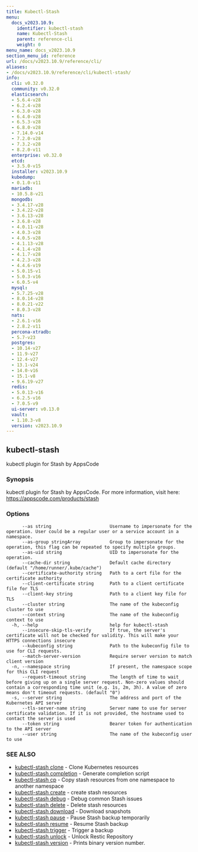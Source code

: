 ```yaml
---
title: Kubectl-Stash
menu:
  docs_v2023.10.9:
    identifier: kubectl-stash
    name: Kubectl-Stash
    parent: reference-cli
    weight: 0
menu_name: docs_v2023.10.9
section_menu_id: reference
url: /docs/v2023.10.9/reference/cli/
aliases:
- /docs/v2023.10.9/reference/cli/kubectl-stash/
info:
  cli: v0.32.0
  community: v0.32.0
  elasticsearch:
  - 5.6.4-v28
  - 6.2.4-v28
  - 6.3.0-v28
  - 6.4.0-v28
  - 6.5.3-v28
  - 6.8.0-v28
  - 7.14.0-v14
  - 7.2.0-v28
  - 7.3.2-v28
  - 8.2.0-v11
  enterprise: v0.32.0
  etcd:
  - 3.5.0-v15
  installer: v2023.10.9
  kubedump:
  - 0.1.0-v11
  mariadb:
  - 10.5.8-v21
  mongodb:
  - 3.4.17-v28
  - 3.4.22-v28
  - 3.6.13-v28
  - 3.6.8-v28
  - 4.0.11-v28
  - 4.0.3-v28
  - 4.0.5-v28
  - 4.1.13-v28
  - 4.1.4-v28
  - 4.1.7-v28
  - 4.2.3-v28
  - 4.4.6-v19
  - 5.0.15-v1
  - 5.0.3-v16
  - 6.0.5-v4
  mysql:
  - 5.7.25-v28
  - 8.0.14-v28
  - 8.0.21-v22
  - 8.0.3-v28
  nats:
  - 2.6.1-v16
  - 2.8.2-v11
  percona-xtradb:
  - 5.7-v23
  postgres:
  - 10.14-v27
  - 11.9-v27
  - 12.4-v27
  - 13.1-v24
  - 14.0-v16
  - 15.1-v8
  - 9.6.19-v27
  redis:
  - 5.0.13-v16
  - 6.2.5-v16
  - 7.0.5-v9
  ui-server: v0.13.0
  vault:
  - 1.10.3-v8
  version: v2023.10.9
---
```


## kubectl-stash

kubectl plugin for Stash by AppsCode

### Synopsis

kubectl plugin for Stash by AppsCode. For more information, visit here: https://appscode.com/products/stash

### Options

```
      --as string                      Username to impersonate for the operation. User could be a regular user or a service account in a namespace.
      --as-group stringArray           Group to impersonate for the operation, this flag can be repeated to specify multiple groups.
      --as-uid string                  UID to impersonate for the operation.
      --cache-dir string               Default cache directory (default "/home/runner/.kube/cache")
      --certificate-authority string   Path to a cert file for the certificate authority
      --client-certificate string      Path to a client certificate file for TLS
      --client-key string              Path to a client key file for TLS
      --cluster string                 The name of the kubeconfig cluster to use
      --context string                 The name of the kubeconfig context to use
  -h, --help                           help for kubectl-stash
      --insecure-skip-tls-verify       If true, the server's certificate will not be checked for validity. This will make your HTTPS connections insecure
      --kubeconfig string              Path to the kubeconfig file to use for CLI requests.
      --match-server-version           Require server version to match client version
  -n, --namespace string               If present, the namespace scope for this CLI request
      --request-timeout string         The length of time to wait before giving up on a single server request. Non-zero values should contain a corresponding time unit (e.g. 1s, 2m, 3h). A value of zero means don't timeout requests. (default "0")
  -s, --server string                  The address and port of the Kubernetes API server
      --tls-server-name string         Server name to use for server certificate validation. If it is not provided, the hostname used to contact the server is used
      --token string                   Bearer token for authentication to the API server
      --user string                    The name of the kubeconfig user to use
```

### SEE ALSO

* [kubectl-stash clone](/docs/v2023.10.9/reference/cli/kubectl-stash_clone)	 - Clone Kubernetes resources
* [kubectl-stash completion](/docs/v2023.10.9/reference/cli/kubectl-stash_completion)	 - Generate completion script
* [kubectl-stash cp](/docs/v2023.10.9/reference/cli/kubectl-stash_cp)	 - Copy stash resources from one namespace to another namespace
* [kubectl-stash create](/docs/v2023.10.9/reference/cli/kubectl-stash_create)	 - create stash resources
* [kubectl-stash debug](/docs/v2023.10.9/reference/cli/kubectl-stash_debug)	 - Debug common Stash issues
* [kubectl-stash delete](/docs/v2023.10.9/reference/cli/kubectl-stash_delete)	 - Delete stash resources
* [kubectl-stash download](/docs/v2023.10.9/reference/cli/kubectl-stash_download)	 - Download snapshots
* [kubectl-stash pause](/docs/v2023.10.9/reference/cli/kubectl-stash_pause)	 - Pause Stash backup temporarily
* [kubectl-stash resume](/docs/v2023.10.9/reference/cli/kubectl-stash_resume)	 - Resume Stash backup
* [kubectl-stash trigger](/docs/v2023.10.9/reference/cli/kubectl-stash_trigger)	 - Trigger a backup
* [kubectl-stash unlock](/docs/v2023.10.9/reference/cli/kubectl-stash_unlock)	 - Unlock Restic Repository
* [kubectl-stash version](/docs/v2023.10.9/reference/cli/kubectl-stash_version)	 - Prints binary version number.

